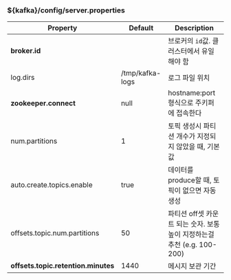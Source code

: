 ### ${kafka}/config/server.properties

Property | Default | Description 
--- | --- | --- 
**broker.id**						|					| 브로커의 `id`값. 클러스터에서 유일해야 함
log.dirs						| /tmp/kafka-logs	| 로그 파일 위치
**zookeeper.connect**				| null				| hostname:port 형식으로 주키퍼에 접속한다
num.partitions					| 1					| 토픽 생성시 파티션 개수가 지정되지 않았을 때, 기본 값
auto.create.topics.enable		| true				| 데이터를 produce할 때, 토픽이 없으면 자동 생성
offsets.topic.num.partitions 	| 50				| 파티션 off셋 카운트 되는 숫자. 보통 높이 지정하는걸 추천 (e.g. 100-200)
**offsets.topic.retention.minutes**	| 1440				| 메시지 보관 기간
